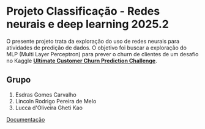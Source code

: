 # Projeto Classificação - Redes neurais e deep learning 2025.2

O presente projeto trata da exploração do uso de redes neurais para atividades de predição de dados. O objetivo foi buscar a exploração do MLP (Multi Layer Perceptron) para prever o churn de clientes de um desafio no Kaggle [**Ultimate Customer Churn Prediction Challenge**](https://www.kaggle.com/competitions/ultimate-customer-churn-prediction-challenge).

## Grupo

1. Esdras Gomes Carvalho
2. Lincoln Rodrigo Pereira de Melo
3. Lucca d'Oliveira Gheti Kao


[Documentação](https://esdrasgc.github.io/customer-churn-prediction-kaggle/)